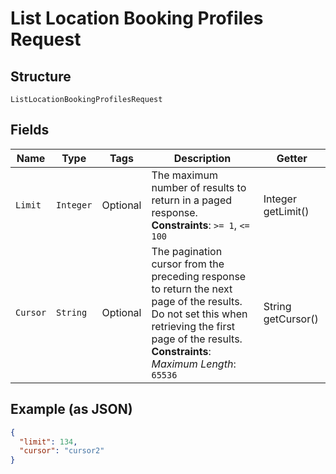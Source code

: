 
# List Location Booking Profiles Request

## Structure

`ListLocationBookingProfilesRequest`

## Fields

| Name | Type | Tags | Description | Getter |
|  --- | --- | --- | --- | --- |
| `Limit` | `Integer` | Optional | The maximum number of results to return in a paged response.<br>**Constraints**: `>= 1`, `<= 100` | Integer getLimit() |
| `Cursor` | `String` | Optional | The pagination cursor from the preceding response to return the next page of the results. Do not set this when retrieving the first page of the results.<br>**Constraints**: *Maximum Length*: `65536` | String getCursor() |

## Example (as JSON)

```json
{
  "limit": 134,
  "cursor": "cursor2"
}
```

